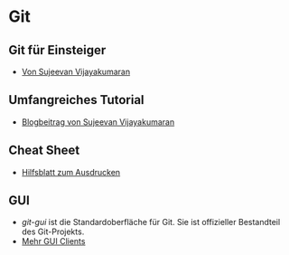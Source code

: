 # Git

## Git für Einsteiger

- [Von Sujeevan Vijayakumaran](http://svij.org/blog/2014/10/25/git-fur-einsteiger-teil-1/)

## Umfangreiches Tutorial

- [Blogbeitrag von Sujeevan Vijayakumaran](https://www.atlassian.com/git/tutorials/)

## Cheat Sheet

- [Hilfsblatt zum Ausdrucken](https://www.git-tower.com/learn/cheat-sheets/git)

## GUI

- _git-gui_ ist die Standardoberfläche für Git. Sie ist offizieller Bestandteil des Git-Projekts.
- [Mehr GUI Clients](https://git-scm.com/download/gui/linux)
